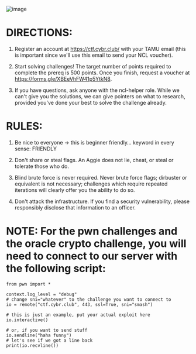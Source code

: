 ![image](https://user-images.githubusercontent.com/99063625/152633156-1091573f-682f-4060-82bd-e34ae65c7bde.png)

# DIRECTIONS:

1. Register an account at https://ctf.cybr.club/ with your TAMU email (this is important since we'll use this email to send your NCL voucher).

2. Start solving challenges! The target number of points required to complete the prereq is 500 points. Once you finish, request a voucher at https://forms.gle/XBEeVhFW41p5YtkN8.

3. If you have questions, ask anyone with the ncl-helper role. While we can't give you the solutions, we can give pointers on what to research, provided you've done your best to solve the challenge already.

# RULES:

1. Be nice to everyone → this is beginner friendly… keyword in every sense: FRIENDLY

2. Don't share or steal flags. An Aggie does not lie, cheat, or steal or tolerate those who do.

3. Blind brute force is never required. Never brute force flags; dirbuster or equivalent is not necessary; challenges which require repeated iterations will clearly offer you the ability to do so.

4. Don't attack the infrastructure. If you find a security vulnerability, please responsibly disclose that information to an officer.

# NOTE: For the pwn challenges and the oracle crypto challenge, you will need to connect to our server with the following script:

```
from pwn import *

context.log_level = "debug"
# change sni="whatever" to the challenge you want to connect to
io = remote("ctf.cybr.club", 443, ssl=True, sni="smash")

# this is just an example, put your actual exploit here
io.interactive()

# or, if you want to send stuff
io.sendline("haha funny")
# let's see if we got a line back
print(io.recvline())
```
